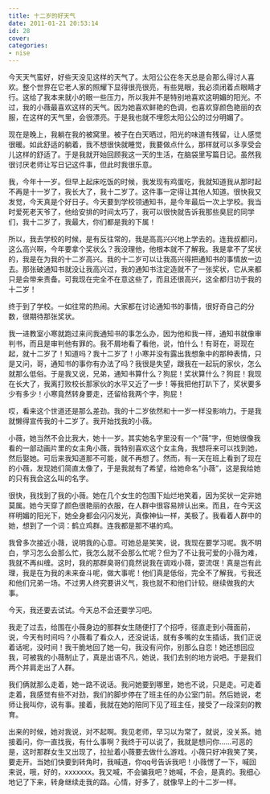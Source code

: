 ```yaml
---
title: 十二岁的好天气
date: 2011-01-21 20:53:14
id: 28
cover: 
categories:
- nise
---
```


 今天天气蛮好，好些天没见这样的天气了。太阳公公在冬天总是会那么得讨人喜欢。整个世界在它老人家的照耀下显得很亮很亮，有些晃眼，我必须闭着点眼睛才行。这给了我本来就小的眼一些压力，所以我并不是特别地喜欢这明媚的阳光。不过，我的小薇最喜欢这样的天气。因为她喜欢鲜艳的色调，也喜欢穿颜色艳丽的衣服，在这样的天气里，会很漂亮。于是我也就不埋怨太阳公公的过分明媚了。

 现在是晚上，我躺在我的被窝里。被子在白天晒过，阳光的味道有残留，让人感觉很暖。如此舒适的躺着，我不想很快就睡觉，我要做点什么，那样就可以多享受会儿这样的舒适了。于是我就开始回顾我这一天的生活，在脑袋里写篇日记。虽然我很讨厌老师让写日记这件事，但此时我很乐意。

 我，今年十一岁。但早上起床吃饭的时候，我发现有鸡蛋吃，我就知道我从那时起不再是十一岁了，我长大了，我十二岁了。这件事一定得让其他人知道。很快我又发觉，今天真是个好日子。今天要到学校领通知书，是今年最后一次上学校。我当时爱死老天爷了，他给安排的时间太巧了，我可以很快就告诉我那些臭屁的同学们，我十二岁了，我最大，你们都是我的下属！

 所以，我去学校的时候，是有反往常的，我是高高兴兴地上学去的。连我叔都问，这么高兴啊，今年要拿个奖状么？我没理他，他根本就不了解我。我是拿不了奖状的，我是在为我的十二岁高兴。我的十二岁可以让我高兴得把通知书的事情放一边去。那张破通知书就没让我高兴过，我的通知书注定造就不了一张奖状，它从来都只是会带来责备。可我现在完全不在意这些了，而且还很高兴，这全都归功于我的十二岁！

 终于到了学校。一如往常的热闹。大家都在讨论通知书的事情，很好奇自己的分数，很期待那张奖状。

 我一进教室小寒就跑过来问我通知书的事怎么办，因为他和我一样，通知书就像审判书，而且是审判他有罪的。我不屑地看了看他，说，怕什么！有哥在，哥现在起，就十二岁了！知道吗？我十二岁了！小寒并没有露出我想象中的那种表情，只是又问，哥，通知书的事你有办法了吗？我很是失望，跟我在一起玩的家伙，怎么就那么低俗。于是我又说，兄弟，通知书算什么？狗屁！奖状算什么？狗屁！我现在长大了，我离打败校长那家伙的水平又近了一步！等我把他打趴下了，奖状要多少有多少！小寒竟然转身要走，还留给我两个字，狗屁！

 哎，看来这个世道还是那么差劲。我的十二岁依然和十一岁一样没影响力。于是我就懒得宣传我的十二岁了。我开始找我的小薇。

 小薇，她当然不会比我大，她十一岁。其实她名字里没有一个“薇”字，但她很像我看的一部动画片里的女主角小薇，我特别喜欢这个女主角，我想将来可以找到她，然后娶她。可后来我知道那不可能，就不再想了。然而，有一天在班上看到了现在的小薇，发现她们简直太像了，于是我就有了希望，给她命名“小薇”，这是我给她的只有我会这么叫的名字。

 很快，我找到了我的小薇。她在几个女生的包围下灿烂地笑着，因为奖状一定非她莫属。她今天穿了颜色很艳丽的衣服，在人群中很容易辨认出来。而且，在今天这样明媚的阳光下，她全身都会闪闪发光，真像神仙一样，美极了。我看着人群中的她，想到了一个词：鹤立鸡群。连我都是那不堪的鸡。

 我曾多次接近小薇，说明我的心意。可她总是笑笑，说，我现在要学习呢。我不明白，学习怎么会那么忙，我怎么就不会那么忙呢？但为了不让我可爱的小薇为难，我就不再纠缠。这时，我的那群臭哥们竟然说我在调戏小薇，耍流氓！真是岂有此理，我是在为我的未来奋斗呢，做大事呢！他们真是低俗，完全不了解我，亏我还和他们兄弟一场。不过男人终究要讲义气，我也就不和他们计较。继续做我的大事。

 今天，我还要去试试。今天总不会还要学习吧。

 我走了过去，给围在小薇身边的那群女生随便打了个招呼，径直走到小薇面前，说，今天有时间吗？小薇看了看众人，还没说话，就有多嘴的女生插话，我们正说着话呢，没时间！我干脆地回了她一句，我没有问你，别那么自恋！她还想回应我，可被我的小薇制止了，真是出语不凡，她说，我们去别的地方说吧。于是我们两个并肩走出了人群。

 我们俩就那么走着，她一路不说话。我问她要到哪里，她也不说，只是走。可走着走着，我感觉有些不对劲，我们的脚步停在了班主任的办公室门前。然后她说，老师让我叫你，说有事。接着，我就在她的陪同下见了班主任，接受了一段深刻的教育。

 出来的时候，她对我说，对不起啊。我见老师，早习以为常了，就说，没关系。她接着问，你一直找我，有什么事啊？我终于可以说了，我就是想问你……可恶的是，这时那群女生又出现了，拉扯着小薇要去做什么游戏。小薇只好冲我笑了笑，要走开。当她们快要到转角时，我喊道，你qq号告诉我吧！小薇愣了一下，喊回来说，哦，好的，xxxxxxx。我又喊，不会骗我吧？她喊，不会，是真的。我细心地记了下来，转身继续走我的路。心情，好多了，就像早上的十二岁一样。
